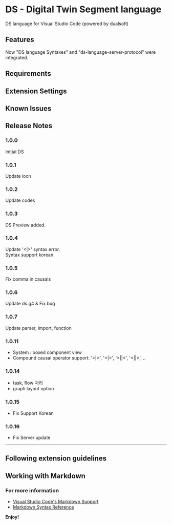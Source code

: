 # DS - Digital Twin Segment language

DS language for Visual Studio Code (powered by dualsoft)
## Features

Now "DS language Syntaxes" and "ds-language-server-protocol" were integrated.


## Requirements


## Extension Settings



## Known Issues



## Release Notes


### 1.0.0

Initial DS

### 1.0.1

Update iocn

### 1.0.2

Update codes

### 1.0.3

DS Preview added.

### 1.0.4

Update '<|>' syntax error.  
Syntax support korean.

### 1.0.5

Fix comma in causals

### 1.0.6

Update ds.g4 & Fix bug

### 1.0.7

Update parser, import, function

### 1.0.11

- System : boxed component view
- Compound causal operator support: '>|>', '<|<', '>||<', '<||>', ..

### 1.0.14

- task, flow 처리
- graph layout option


### 1.0.15
- Fix Support Korean

### 1.0.16
- Fix Server update
-----------------------------------------------------------------------------------------------------------
## Following extension guidelines



## Working with Markdown



### For more information

* [Visual Studio Code's Markdown Support](http://code.visualstudio.com/docs/languages/markdown)
* [Markdown Syntax Reference](https://help.github.com/articles/markdown-basics/)

**Enjoy!**
